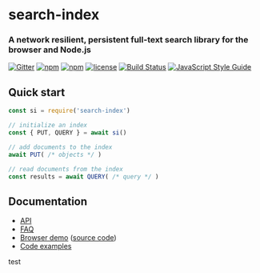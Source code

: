 # search-index

### A network resilient, persistent full-text search library for the browser and Node.js

[![Gitter](https://img.shields.io/gitter/room/nwjs/nw.js.svg?style=flat-square)](https://gitter.im/fergiemcdowall/search-index)
[![npm](https://img.shields.io/npm/v/search-index.svg?style=flat-square)](https://www.npmjs.com/package/search-index)
[![npm](https://img.shields.io/npm/dm/search-index.svg?style=flat-square)](https://npm-stat.com/charts.html?package=search-index)
[![license](https://img.shields.io/github/license/mashape/apistatus.svg?style=flat-square)](LICENCE)
[![Build Status](https://travis-ci.org/fergiemcdowall/search-index.svg?branch=master)](https://travis-ci.org/fergiemcdowall/search-index)
[![JavaScript Style Guide](https://img.shields.io/badge/code_style-standard-brightgreen.svg?style=flat-square)](https://standardjs.com)


## Quick start

```javascript
const si = require('search-index')

// initialize an index
const { PUT, QUERY } = await si()

// add documents to the index
await PUT( /* objects */ )

// read documents from the index
const results = await QUERY( /* query */ )
```

## Documentation

* [API](docs/API.md)
* [FAQ](docs/FAQ.md)
* [Browser demo](https://fergiemcdowall.github.io/search-index/demo/index.html) ([source code](demo/))
* [Code examples](docs/EXAMPLES.md)

test
